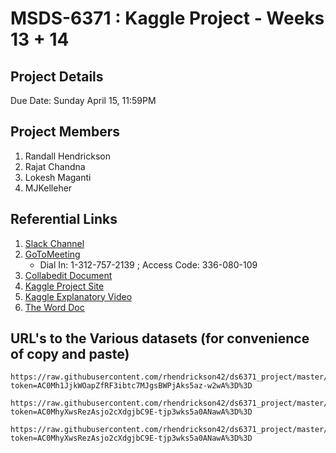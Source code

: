 # MSDS-6371 : Kaggle Project - Weeks 13 + 14

## Project Details
Due Date: Sunday April 15, 11:59PM

## Project Members
1. Randall Hendrickson
1. Rajat Chandna
1. Lokesh Maganti
1. MJKelleher

## Referential Links
1. [Slack Channel](https://msdssmu-collaboration.slack.com/messages/CA0P53HNE/)
1. [GoToMeeting](https://app.gotomeeting.com/?meetingId=336080109)
    * Dial In:  1-312-757-2139 ; Access Code: 336-080-109
1. [Collabedit Document](http://collabedit.com/7f8hc)
1. [Kaggle Project Site](https://www.kaggle.com/c/house-prices-advanced-regression-techniques)
1. [Kaggle Explanatory Video](https://www.youtube.com/watch?v=0QJtczDPxZQ)
1. [The Word Doc](https://github.com/rhendrickson42/ds6371_project/blob/master/docs/MSDS6371ProjectDescription.docx?raw=true)

## URL's to the Various datasets (for convenience of copy and paste)
```
https://raw.githubusercontent.com/rhendrickson42/ds6371_project/master/data/kaggle/train.csv?token=AC0Mh1JjkWOapZfRF3ibtc7MJgsBWPjAks5az-w2wA%3D%3D

https://raw.githubusercontent.com/rhendrickson42/ds6371_project/master/data/clean/qoi1.csv?token=AC0MhyXwsRezAsjo2cXdgjbC9E-tjp3wks5a0ANawA%3D%3D

https://raw.githubusercontent.com/rhendrickson42/ds6371_project/master/data/clean/cleantrain.csv?token=AC0MhyXwsRezAsjo2cXdgjbC9E-tjp3wks5a0ANawA%3D%3D
```
